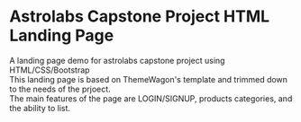 # Astrolabs Capstone Project HTML Landing Page <br>
A landing page demo for astrolabs capstone project using HTML/CSS/Bootstrap <br>
This landing page is based on ThemeWagon's template and trimmed down to the needs of the prjoect. <br> 
The main features of the page are LOGIN/SIGNUP, products categories, and the ability to list. <br>

